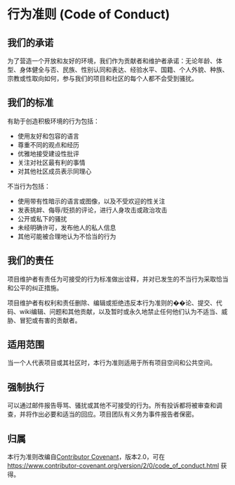 # 行为准则 (Code of Conduct)

## 我们的承诺

为了营造一个开放和友好的环境，我们作为贡献者和维护者承诺：无论年龄、体型、身体健全与否、民族、性别认同和表达、经验水平、国籍、个人外貌、种族、宗教或性取向如何，参与我们的项目和社区的每个人都不会受到骚扰。

## 我们的标准

有助于创造积极环境的行为包括：

- 使用友好和包容的语言
- 尊重不同的观点和经历
- 优雅地接受建设性批评
- 关注对社区最有利的事情
- 对其他社区成员表示同理心

不当行为包括：

- 使用带有性暗示的语言或图像，以及不受欢迎的性关注
- 发表挑衅、侮辱/贬损的评论，进行人身攻击或政治攻击
- 公开或私下的骚扰
- 未经明确许可，发布他人的私人信息
- 其他可能被合理地认为不恰当的行为

## 我们的责任

项目维护者有责任为可接受的行为标准做出诠释，并对已发生的不当行为采取恰当和公平的纠正措施。

项目维护者有权利和责任删除、编辑或拒绝违反本行为准则的��论、提交、代码、wiki编辑、问题和其他贡献，以及暂时或永久地禁止任何他们认为不适当、威胁、冒犯或有害的贡献者。

## 适用范围

当一个人代表项目或其社区时，本行为准则适用于所有项目空间和公共空间。

## 强制执行

可以通过邮件报告辱骂、骚扰或其他不可接受的行为。所有投诉都将被审查和调查，并将作出必要和适当的回应。项目团队有义务为事件报告者保密。

## 归属

本行为准则改编自[Contributor Covenant](https://www.contributor-covenant.org)，版本2.0，可在 https://www.contributor-covenant.org/version/2/0/code_of_conduct.html 获得。
